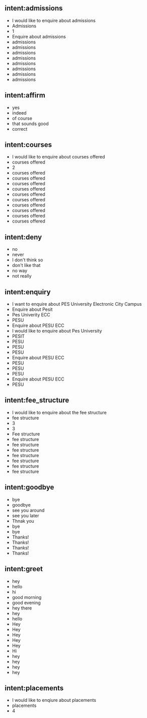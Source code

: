 ## intent:admissions
- I would like to enquire about admissions
- Admissions
- 1
- Enquire about admissions
- admissions
- admissions
- admissions
- admissions
- admissions
- admissions
- admissions
- admissions

## intent:affirm
- yes
- indeed
- of course
- that sounds good
- correct

## intent:courses
- I would like to enquire about courses offered
- courses offered
- 2
- courses offered
- courses offered
- courses offered
- courses offered
- courses offered
- courses offered
- courses offered
- courses offered
- courses offered
- courses offered

## intent:deny
- no
- never
- I don't think so
- don't like that
- no way
- not really

## intent:enquiry
- I want to enquire about PES University Electronic City Campus
- Enquire about Pesit
- Pes Univerity ECC
- PESU
- Enquire about PESU ECC
- I would like to enquire about Pes University
- PESIT
- PESU
- PESU
- PESU
- Enquire about PESU ECC
- PESU
- PESU
- PESU
- Enquire about PESU ECC
- PESU

## intent:fee_structure
- I would like to enquire about the fee structure
- fee structure
- 3
- 3
- Fee structure
- fee structure
- fee structure
- fee structure
- fee structure
- fee structure
- fee structure
- fee structure

## intent:goodbye
- bye
- goodbye
- see you around
- see you later
- Thnak you
- bye
- bye
- Thanks!
- Thanks!
- Thanks!
- Thanks!

## intent:greet
- hey
- hello
- hi
- good morning
- good evening
- hey there
- hey
- hello
- Hey
- Hey
- Hey
- Hey
- Hey
- Hi
- hey
- hey
- hey
- hey

## intent:placements
- I would like to enqiure about placements
- placements
- 4

